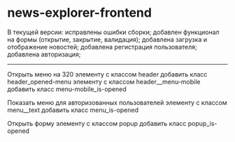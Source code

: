 # news-explorer-frontend

В текущей версии:
исправлены ошибки сборки;
добавлен функционал на формы (открытие, закрытие, валидация);
добавлена загрузка и отображение новостей;
добавлена регистрация пользователя;
добавлена авторизация;

-----------------------------------------------

Открыть меню на 320
элементу с классом header добавить класс header_opened-menu
элементу с классом header__menu-mobile добавить класс menu-mobile_is-opened


Показать меню для авторизованных пользователей
элементу с классом menu__text добавить класс menu_is-opened

Открыть форму
элементу с классом popup добавить класс popup_is-opened